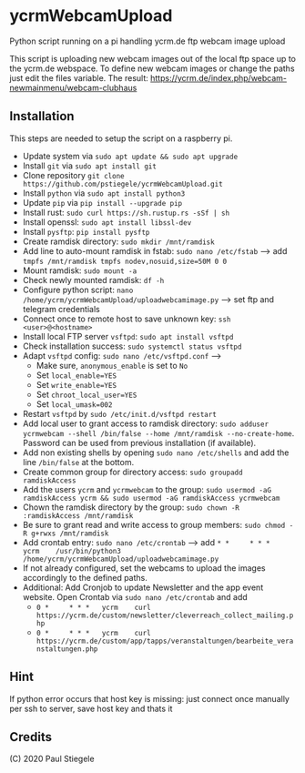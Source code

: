 # ycrmWebcamUpload
Python script running on a pi handling ycrm.de ftp webcam image upload

This script is uploading new webcam images out of the local ftp space up to the ycrm.de webspace. To define new webcam images or change the paths just edit the files variable.
The result: https://ycrm.de/index.php/webcam-newmainmenu/webcam-clubhaus

## Installation
This steps are needed to setup the script on a raspberry pi.
- Update system via `sudo apt update && sudo apt upgrade`
- Install `git` via `sudo apt install git`
- Clone repository `git clone https://github.com/pstiegele/ycrmWebcamUpload.git`
- Install `python` via `sudo apt install python3`
- Update `pip` via `pip install --upgrade pip`
- Install rust: `sudo curl https://sh.rustup.rs -sSf | sh`
- Install openssl: `sudo apt install libssl-dev`
- Install `pysftp`: `pip install pysftp`
- Create ramdisk directory: `sudo mkdir /mnt/ramdisk`
- Add line to auto-mount ramdisk in fstab: `sudo nano /etc/fstab` --> add `tmpfs /mnt/ramdisk tmpfs nodev,nosuid,size=50M 0 0`
- Mount ramdisk: `sudo mount -a`
- Check newly mounted ramdisk: `df -h`
- Configure python script: `nano /home/ycrm/ycrmWebcamUpload/uploadwebcamimage.py` --> set ftp and telegram credentials
- Connect once to remote host to save unknown key: `ssh <user>@<hostname>`
- Install local FTP server `vsftpd`: `sudo apt install vsftpd`
- Check installation success: `sudo systemctl status vsftpd`
- Adapt `vsftpd` config: `sudo nano /etc/vsftpd.conf` --> 
    - Make sure, `anonymous_enable` is set to `No`
    - Set `local_enable=YES`
    - Set `write_enable=YES`
    - Set `chroot_local_user=YES`
    - Set `local_umask=002`
- Restart `vsftpd` by `sudo /etc/init.d/vsftpd restart`
- Add local user to grant access to ramdisk directory: `sudo adduser ycrmwebcam --shell /bin/false --home /mnt/ramdisk --no-create-home`. Password can be used from previous installation (if available). 
- Add non existing shells by opening `sudo nano /etc/shells` and add the line `/bin/false` at the bottom.
- Create common group for directory access: `sudo groupadd ramdiskAccess`
- Add the users `ycrm` and `ycrmwebcam` to the group: `sudo usermod -aG ramdiskAccess ycrm && sudo usermod -aG ramdiskAccess ycrmwebcam`
- Chown the ramdisk directory by the group: `sudo chown -R :ramdiskAccess /mnt/ramdisk`
- Be sure to grant read and write access to group members: `sudo chmod -R g+rwxs /mnt/ramdisk`
- Add crontab entry: `sudo nano /etc/crontab` --> add `* *     * * *   ycrm    /usr/bin/python3 /home/ycrm/ycrmWebcamUpload/uploadwebcamimage.py`
- If not already configured, set the webcams to upload the images accordingly to the defined paths. 
- Additional: Add Cronjob to update Newsletter and the app event website. Open Crontab via `sudo nano /etc/crontab` and add
    - `0 *     * * *   ycrm    curl https://ycrm.de/custom/newsletter/cleverreach_collect_mailing.php`
    - `0 *     * * *   ycrm    curl https://ycrm.de/custom/app/tapps/veranstaltungen/bearbeite_veranstaltungen.php`

## Hint
If python error occurs that host key is missing: just connect once manually per ssh to server, save host key and thats it

## Credits
(C) 2020 Paul Stiegele
